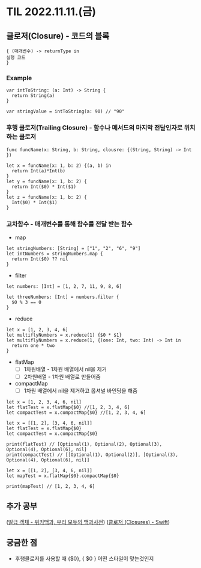 # TIL 2022.11.11.(금)
## 클로저(Closure) - 코드의 블록
```
{ (매개변수) -> returnType in 
실행 코드
}
```

### Example 
```
var intToString: (a: Int) -> String {
  return String(a)
}

var stringValue = intToString(a: 90) // "90"
```

### 후행 클로저(Trailing Closure) - 함수나 메서드의 마지막 전달인자로 위치하는 클로저
```
func funcName(x: String, b: String, clousre: {(String, String) -> Int })

let x = funcName(x: 1, b: 2) {(a, b) in
  return Int(a)*Int(b)
}
let y = funcName(x: 1, b: 2) {
  return Int($0) * Int($1)
}
let z = funcName(x: 1, b: 2) {
  Int($0) * Int($1)
}
```

### 고차함수 - 매개변수를 통해 함수를 전달 받는 함수
* map
```
let stringNumbers: [String] = ["1", "2", "6", "9"]
let intNumbers = stringNumbers.map {
  return Int($0) ?? nil
}
```
* filter
```
let numbers: [Int] = [1, 2, 7, 11, 9, 8, 6]

let threeNumbers: [Int] = numbers.filter {
  $0 % 3 == 0
}
```
* reduce
```
let x = [1, 2, 3, 4, 6]
let multiflyNumbers = x.reduce(1) {$0 * $1}
let multiflyNumbers = x.reduce(1, {(one: Int, two: Int) -> Int in 
  return one * two
}
```
* flatMap 
	- [ ] 1차원배열 - 1차원 배열에서 nil을 제거
	- [ ] 2차원배열 - 1차원 배열로 만들어줌
* compactMap
	- [ ] 1차원 배열에서 nil을 제거하고 옵셔널 바인딩을 해줌

```
let x = [1, 2, 3, 4, 6, nil]
let flatTest = x.flatMap{$0} //[1, 2, 3, 4, 6]
let compactTest = x.compactMap{$0} //[1, 2, 3, 4, 6]

let x = [[1, 2], [3, 4, 6, nil]]
let flatTest = x.flatMap{$0}
let compactTest = x.compactMap{$0}

print(flatTest) // [Optional(1), Optional(2), Optional(3), Optional(4), Optional(6), nil]
print(compactTest) // [[Optional(1), Optional(2)], [Optional(3), Optional(4), Optional(6), nil]]

let x = [[1, 2], [3, 4, 6, nil]]
let mapTest = x.flatMap{$0}.compactMap{$0}

print(mapTest) // [1, 2, 3, 4, 6]

```
## 추가 공부
([일급 객체 - 위키백과, 우리 모두의 백과사전](https://ko.wikipedia.org/wiki/%EC%9D%BC%EA%B8%89_%EA%B0%9D%EC%B2%B4))
([클로저 (Closures) - Swift](https://bbiguduk.gitbook.io/swift/language-guide-1/closures))

## 궁금한 점
* 후행클로저를 사용할 때 {$0}, { $0 } 어떤 스타일이 맞는것인지